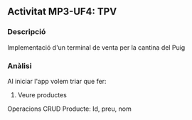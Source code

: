 ## Activitat MP3-UF4: TPV
### Descripció
Implementació d'un terminal de venta per la cantina del Puig

### Anàlisi

Al iniciar l'app volem triar que fer:
1. Veure productes

Operacions CRUD
Producte: Id, preu, nom


